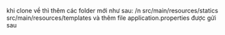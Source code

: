 khi clone về thì thêm các folder mới như sau: /n
src/main/resources/statics
src/main/resources/templates
và thêm file application.properties được gửi sau
